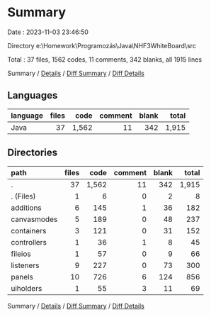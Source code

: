 # Summary

Date : 2023-11-03 23:46:50

Directory e:\\Homework\\Programozás\\Java\\NHF3WhiteBoard\\src

Total : 37 files,  1562 codes, 11 comments, 342 blanks, all 1915 lines

Summary / [Details](details.md) / [Diff Summary](diff.md) / [Diff Details](diff-details.md)

## Languages
| language | files | code | comment | blank | total |
| :--- | ---: | ---: | ---: | ---: | ---: |
| Java | 37 | 1,562 | 11 | 342 | 1,915 |

## Directories
| path | files | code | comment | blank | total |
| :--- | ---: | ---: | ---: | ---: | ---: |
| . | 37 | 1,562 | 11 | 342 | 1,915 |
| . (Files) | 1 | 6 | 0 | 2 | 8 |
| additions | 6 | 145 | 1 | 36 | 182 |
| canvasmodes | 5 | 189 | 0 | 48 | 237 |
| containers | 3 | 121 | 0 | 31 | 152 |
| controllers | 1 | 36 | 1 | 8 | 45 |
| fileios | 1 | 57 | 0 | 9 | 66 |
| listeners | 9 | 227 | 0 | 73 | 300 |
| panels | 10 | 726 | 6 | 124 | 856 |
| uiholders | 1 | 55 | 3 | 11 | 69 |

Summary / [Details](details.md) / [Diff Summary](diff.md) / [Diff Details](diff-details.md)